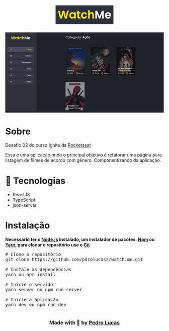 # <h1 align="center"><img src="./github/logo.PNG" height="60"/></h1>

<img src="./github/demo.gif">

# Sobre

<p>Desafio 02 do curso Ignite da <a href="https://rocketseat.com.br/">Rocketseat</a></p>

<p>
    Essa é uma aplicação onde o principal objetivo é refatorar uma página para listagem de 
    filmes de acordo com gênero. Componentizando da aplicação.
</p>

# 🚀 Tecnologias

<ul>
    <li>ReactJS</li>
    <li>TypeScript</li>
    <li>json-server</li>
</ul>

# Instalação

<strong>
    Necessário ter o <a href="https://nodejs.org/en/">Node.js</a> instalado,
    um instalador de pacotes: <a href="https://www.npmjs.com/">Npm</a> ou <a href="https://yarnpkg.com/">Yarn</a>,
    para clonar o repositório use o <a href="https://git-scm.com/">Git</a>
</strong>

<pre>
# Clone o repositório
git clone https://github.com/pdrolucasz/watch.me.git

# Instale as dependências
yarn ou npm install

# Inicie o servidor
yarn server ou npm run server

# Inicie a aplicação
yarn dev ou npm run dev
</pre>

#

<h3 align="center">Made with 💜 by <a href="https://www.linkedin.com/in/pedro-lucas-4b2941199/">Pedro Lucas</a></h3>
